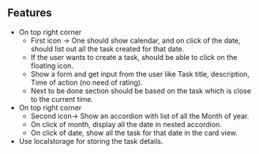 ## Features

- On top right corner
    - First icon -> One should show calendar, and on click of the date, should list out all the task created for that date.
    - If the user wants to create a task, should be able to click on the floating icon.
    - Show a form and get input from the user like Task title, description, Time of action (no need of rating).
    - Next to be done section should be based on the task which is close to the current time.
- On top right corner
    - Second icon-> Show an accordion with list of all the Month of year.
    - On click of month, display all the date in nested accordion.
    - On click of date, show all the task for that date in the card view.
- Use localstorage for storing the task details.